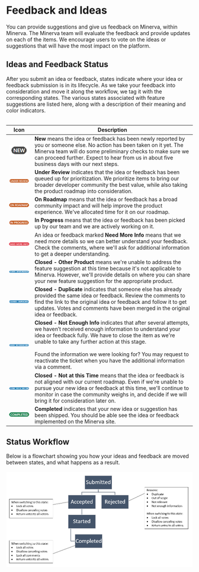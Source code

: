 # Feedback and Ideas     
You can provide suggestions and give us feedback on Minerva, within Minerva. The Minerva team will evaluate the feedback and provide updates on each of the items. We encourage users to vote on the ideas or suggestions that will have the most impact on the platform.
## Ideas and Feedback Status
After you submit an idea or feedback, states indicate where your idea or feedback submission is in its lifecycle. As we take your feedback into consideration and move it along the workflow, we tag it with the corresponding states. The various states associated with feature suggestions are listed here, along with a description of their meaning and color indicators.<br/><br/>

| Icon  | Description |
| :---------------:  | ----  |
| ![new feedback icon](media/Minerva_Feedback_New.PNG) | **New** means the idea or feedback has been newly reported by you or someone else. No action has been taken on it yet. The Minerva team will do some preliminary checks to make sure we can proceed further. Expect to hear from us in about five business days with our next steps.  |
| ![under review feedback icon](media/Minerva_Feedback_UnderReview.PNG) | **Under Review** indicates that the idea or feedback has been queued up for prioritization. We prioritize items to bring our broader developer community the best value, while also taking the product roadmap into consideration.  |
| ![on roadmap feedback icon](media/Minerva_Feedback_OnRoadmap.PNG) | **On Roadmap** means that the idea or feedback has a broad community impact and will help improve the product experience. We've allocated time for it on our roadmap. |
| ![in progress feedback icon](media/Minerva_Feedback_InProgress.PNG) | **In Progress** means that the idea or feedback has been picked up by our team and we are actively working on it. |
|![need more info feedback icon](media/Minerva_Feedback_NeedMoreInfo.PNG) | An idea or feedback marked **Need More Info** means that we need more details so we can better understand your feedback. Check the comments, where we'll ask for additional information to get a deeper understanding.  |
| ![closed-other product feedback icon](media/Minerva_Feedback_ClosedOtherProduct.PNG)  | **Closed - Other Product** means we're unable to address the feature suggestion at this time because it's not applicable to Minerva. However, we'll provide details on where you can share your new feature suggestion for the appropriate product. |
| ![closed-duplicate feedback icon](media/Minerva_Feedback_ClosedDuplicate.PNG)  | **Closed - Duplicate** indicates that someone else has already provided the same idea or feedback. Review the comments to find the link to the original idea or feedback and follow it to get updates. Votes and comments have been merged in the original idea or feedback.  |
| ![closed-not enough info feedback icon](media/Minerva_Feedback_ClosedNotEnoughInfo.PNG) | **Closed - Not Enough Info** indicates that after several attempts, we haven’t received enough information to understand your idea or feedback fully. We have to close the item as we're unable to take any further action at this stage.<br/><br/>Found the information we were looking for? You may request to reactivate the ticket when you have the additional information via a comment. |
| ![closed-not at this time feedback icon](media/Minerva_Feedback_ClosedNotAtThisTime.PNG)  | **Closed - Not at this Time** means that the idea or feedback is not aligned with our current roadmap. Even if we're unable to pursue your new idea or feedback at this time, we'll continue to monitor in case the community weighs in, and decide if we will bring it for consideration later on. |
| ![completed feedback icon](media/Minerva_Feedback_Completed.PNG)  | **Completed** indicates that your new idea or suggestion has been shipped. You should be able see the idea or feedback implemented on the Minerva site. |

## Status Workflow
Below is a flowchart showing you how your ideas and feedback are moved between states, and what happens as a result.<br/><br/>
![feedback status workflow icon](media/Minerva_Feedback_Workflow.PNG)



